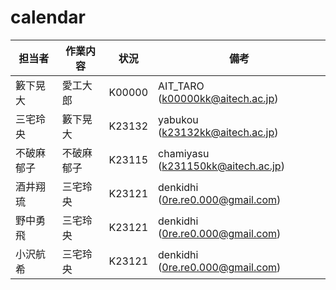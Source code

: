# calendar

| 担当者   | 作業内容      | 状況     | 備考 |
| -------------- | -------------- | ----------- | -------------------------------------- |
| 籔下晃大 | 愛工大郎 | K00000 | AIT_TARO (k00000kk@aitech.ac.jp) |
| 三宅玲央 | 籔下晃大 | K23132 | yabukou (k23132kk@aitech.ac.jp) |
| 不破麻郁子 | 不破麻郁子 | K23115 | chamiyasu (k231150kk@aitech.ac.jp) |
| 酒井翔琉 | 三宅玲央 | K23121 | denkidhi (0re.re0.000@gmail.com) |
| 野中勇飛 | 三宅玲央 | K23121 | denkidhi (0re.re0.000@gmail.com) |
| 小沢航希 | 三宅玲央 | K23121 | denkidhi (0re.re0.000@gmail.com) |